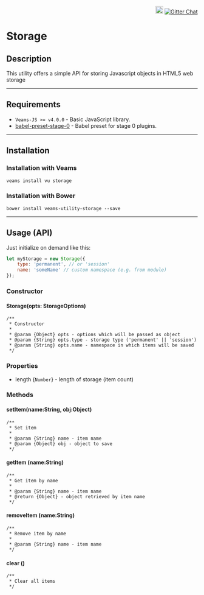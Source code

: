 <p align='right'>
    <a href='https://badge.fury.io/bo/veams-utility-storage'><img src='https://badge.fury.io/bo/veams-utility-storage.svg' alt='Bower version' height='20'></a>
    <a href='https://gitter.im/Sebastian-Fitzner/Veams?utm_source=badge&utm_medium=badge&utm_campaign=pr-badge'><img src='https://badges.gitter.im/Sebastian-Fitzner/Veams.svg' alt='Gitter Chat' /></a>
</p>

# Storage

## Description

This utility offers a simple API for storing Javascript objects in HTML5 web storage

-----------

## Requirements
- `Veams-JS >= v4.0.0` - Basic JavaScript library.
- [babel-preset-stage-0](https://github.com/babel/babel/tree/master/packages/babel-preset-stage-0) - Babel preset for stage 0 plugins.

-----------

## Installation

### Installation with Veams

`veams install vu storage`

### Installation with Bower

`bower install veams-utility-storage --save`

-----------

## Usage (API)

Just initialize on demand like this:

``` js
let myStorage = new Storage({
	type: 'permanent', // or 'session'
	name: 'someName' // custom namespace (e.g. from module)
});
```

### Constructor

#### Storage(opts: StorageOptions)
	/**
	 * Constructor
	 *
	 * @param {Object} opts - options which will be passed as object
	 * @param {String} opts.type - storage type ('permanent' || 'session')
	 * @param {String} opts.name - namespace in which items will be saved
	 */
	 
	 
### Properties
- length {`Number`} - length of storage (item count)

### Methods

#### setItem(name:String, obj:Object)
	/**
	 * Set item
	 *
	 * @param {String} name - item name
	 * @param {Object} obj - object to save
	 */

#### getItem (name:String)
	/**
	 * Get item by name
	 *
	 * @param {String} name - item name
	 * @return {Object} - object retrieved by item name
	 */
	 
#### removeItem (name:String)
	/**
	 * Remove item by name
	 *
	 * @param {String} name - item name
	 */

#### clear ()
	/**
	 * Clear all items
	 */